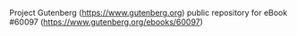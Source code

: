 Project Gutenberg (https://www.gutenberg.org) public repository for eBook #60097 (https://www.gutenberg.org/ebooks/60097)
